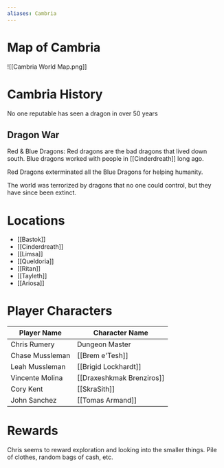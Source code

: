 ```yaml
---
aliases: Cambria
---
```

# Map of Cambria
![[Cambria World Map.png]]
# Cambria History
No one reputable has seen a dragon in over 50 years
## Dragon War
Red & Blue Dragons: Red dragons are the bad dragons that lived down south. Blue dragons worked with people in [[Cinderdreath]] long ago.

Red Dragons exterminated all the Blue Dragons for helping humanity.

The world was terrorized by dragons that no one could control, but they have since been extinct.

# Locations
- [[Bastok]]
- [[Cinderdreath]]
- [[Limsa]]
- [[Queldoria]]
- [[Ritan]]
- [[Tayleth]]
- [[Ariosa]]

# Player Characters
| Player Name     | Character Name            |
| --------------- | ------------------------- |
| Chris Rumery    | Dungeon Master            |
| Chase Mussleman | [[Brem e'Tesh]]           |
| Leah Mussleman  | [[Brigid Lockhardt]]      |
| Vincente Molina | [[Draxeshkmak Brenziros]] |
| Cory Kent       | [[SkraSith]]              |
| John Sanchez    | [[Tomas Armand]]          |

# Rewards
Chris seems to reward exploration and looking into the smaller things. Pile of clothes, random bags of cash, etc.